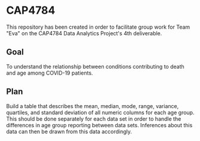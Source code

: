 # CAP4784
This repository has been created in order to facilitate group work for Team "Eva" on the CAP4784 Data Analytics Project's 4th deliverable.

## Goal
To understand the relationship between conditions contributing to death and age among COVID-19 patients.

## Plan
Build a table that describes the mean, median, mode, range, variance, quartiles, and standard deviation of all numeric columns for each age group.
This should be done separately for each data set in order to handle the differences in age group reporting between data sets. Inferences about this data can then be drawn from this data accordingly.
